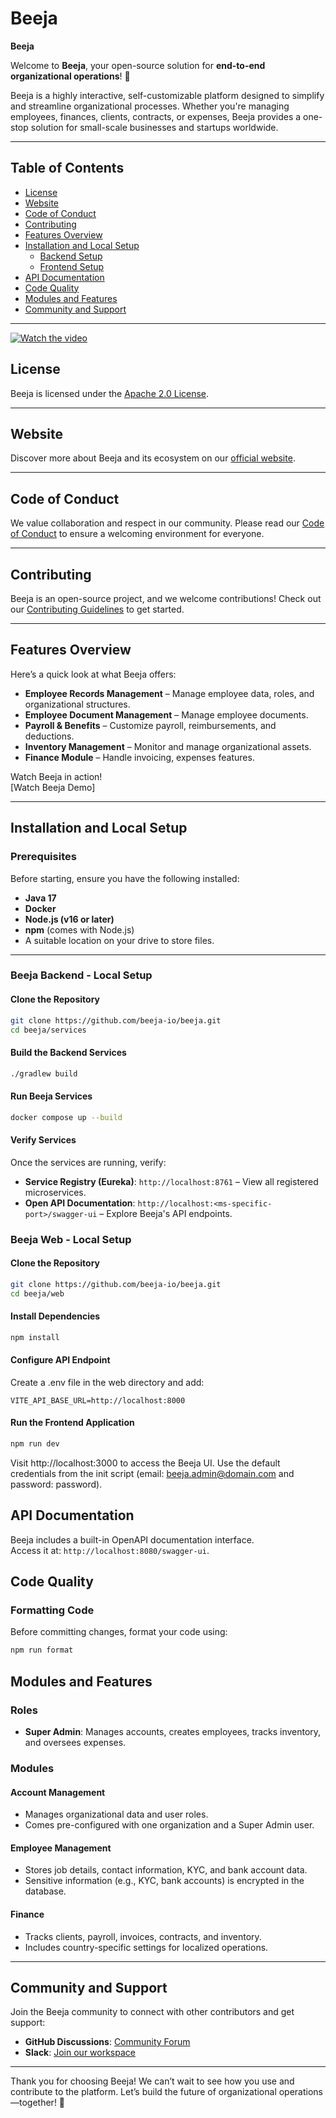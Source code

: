 # Beeja

**Beeja**

Welcome to **Beeja**, your open-source solution for **end-to-end organizational operations**! 🎉

Beeja is a highly interactive, self-customizable platform designed to simplify and streamline organizational processes. Whether you're managing employees, finances, clients, contracts, or expenses, Beeja provides a one-stop solution for small-scale businesses and startups worldwide.

---

## **Table of Contents**
- [License](#license)
- [Website](#website)
- [Code of Conduct](#code-of-conduct)
- [Contributing](#contributing)
- [Features Overview](#features-overview)
- [Installation and Local Setup](#installation-and-local-setup)
  - [Backend Setup](#beeja-backend---local-setup)
  - [Frontend Setup](#beeja-ui---local-setup)
- [API Documentation](#api-documentation)
- [Code Quality](#code-quality)
- [Modules and Features](#modules-and-features)
- [Community and Support](#community-and-support)

---

[![Watch the video](https://img.youtube.com/vi/y9GFpM_7tjM/maxresdefault.jpg)](https://youtu.be/y9GFpM_7tjM)

## **License**
Beeja is licensed under the [Apache 2.0 License](./LICENSE).

---

## **Website**
Discover more about Beeja and its ecosystem on our [official website](https://www.beeja.io).

---

## **Code of Conduct**
We value collaboration and respect in our community. Please read our [Code of Conduct](./.github/CODE_OF_CONDUCT.md) to ensure a welcoming environment for everyone.

---

## **Contributing**
Beeja is an open-source project, and we welcome contributions! Check out our [Contributing Guidelines](./.github/CONTRIBUTING.md) to get started.

---

## **Features Overview**

Here’s a quick look at what Beeja offers:
- **Employee Records Management** – Manage employee data, roles, and organizational structures.
- **Employee Document Management** – Manage employee documents.
- **Payroll & Benefits** – Customize payroll, reimbursements, and deductions.
- **Inventory Management** – Monitor and manage organizational assets.
- **Finance Module** – Handle invoicing, expenses features.

Watch Beeja in action!  
[Watch Beeja Demo]

---

## **Installation and Local Setup**

### **Prerequisites**
Before starting, ensure you have the following installed:
- **Java 17**
- **Docker**
- **Node.js (v16 or later)**
- **npm** (comes with Node.js)
- A suitable location on your drive to store files.

---

### **Beeja Backend - Local Setup**

#### **Clone the Repository**
```bash
git clone https://github.com/beeja-io/beeja.git
cd beeja/services
```

#### **Build the Backend Services**
```bash
./gradlew build
```

#### **Run Beeja Services**
```bash
docker compose up --build
```

#### **Verify Services**
Once the services are running, verify:
- **Service Registry (Eureka)**: `http://localhost:8761` – View all registered microservices.
- **Open API Documentation**: `http://localhost:<ms-specific-port>/swagger-ui` – Explore Beeja's API endpoints.


### **Beeja Web - Local Setup**

#### **Clone the Repository**
```bash
git clone https://github.com/beeja-io/beeja.git
cd beeja/web
```

#### **Install Dependencies**
```bash
npm install
```
#### **Configure API Endpoint**
Create a .env file in the web directory and add:
```text
VITE_API_BASE_URL=http://localhost:8000
```

#### **Run the Frontend Application**
```bash
npm run dev
```
Visit http://localhost:3000 to access the Beeja UI. Use the default credentials from the init script (email: beeja.admin@domain.com and password: password).

## **API Documentation**
Beeja includes a built-in OpenAPI documentation interface.  
Access it at: `http://localhost:8080/swagger-ui`.

## **Code Quality**

### **Formatting Code**
Before committing changes, format your code using:
```bash
npm run format
```

## **Modules and Features**

### **Roles**
- **Super Admin**: Manages accounts, creates employees, tracks inventory, and oversees expenses.

### **Modules**

#### **Account Management**
- Manages organizational data and user roles.
- Comes pre-configured with one organization and a Super Admin user.

#### **Employee Management**
- Stores job details, contact information, KYC, and bank account data.
- Sensitive information (e.g., KYC, bank accounts) is encrypted in the database.

#### **Finance**
- Tracks clients, payroll, invoices, contracts, and inventory.
- Includes country-specific settings for localized operations.

---

## **Community and Support**

Join the Beeja community to connect with other contributors and get support:
- **GitHub Discussions**: [Community Forum](https://github.com/beeja-io/beeja/discussions)
- **Slack**: [Join our workspace](https://join.slack.com/t/beeja-io/shared_invite/zt-2wh0tptfq-UoFoRvSvIyH2OOplV~6Azw)


---

Thank you for choosing Beeja! We can’t wait to see how you use and contribute to the platform. Let’s build the future of organizational operations—together! 🚀

 





